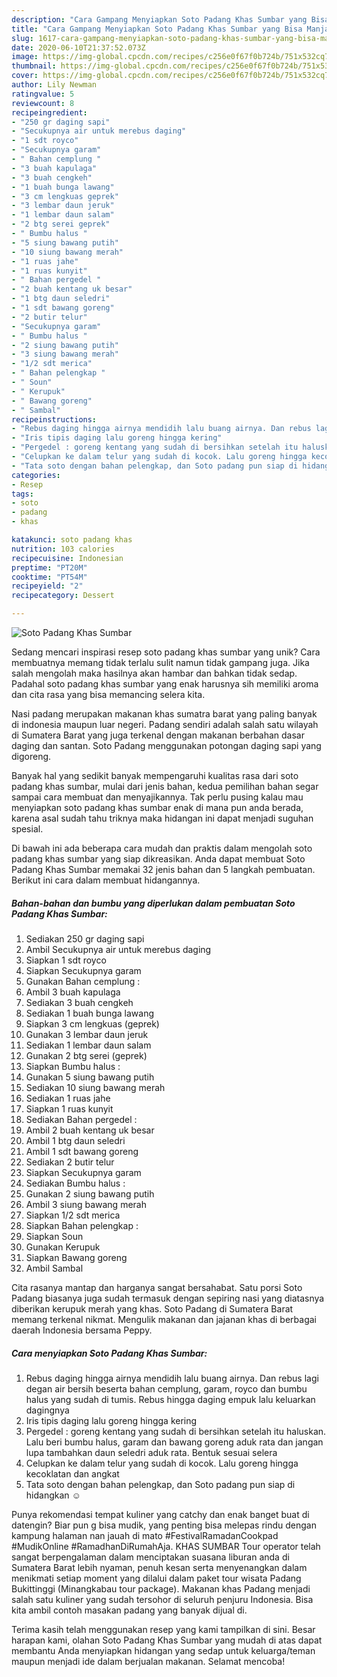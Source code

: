 ```yaml
---
description: "Cara Gampang Menyiapkan Soto Padang Khas Sumbar yang Bisa Manjain Lidah"
title: "Cara Gampang Menyiapkan Soto Padang Khas Sumbar yang Bisa Manjain Lidah"
slug: 1617-cara-gampang-menyiapkan-soto-padang-khas-sumbar-yang-bisa-manjain-lidah
date: 2020-06-10T21:37:52.073Z
image: https://img-global.cpcdn.com/recipes/c256e0f67f0b724b/751x532cq70/soto-padang-khas-sumbar-foto-resep-utama.jpg
thumbnail: https://img-global.cpcdn.com/recipes/c256e0f67f0b724b/751x532cq70/soto-padang-khas-sumbar-foto-resep-utama.jpg
cover: https://img-global.cpcdn.com/recipes/c256e0f67f0b724b/751x532cq70/soto-padang-khas-sumbar-foto-resep-utama.jpg
author: Lily Newman
ratingvalue: 5
reviewcount: 8
recipeingredient:
- "250 gr daging sapi"
- "Secukupnya air untuk merebus daging"
- "1 sdt royco"
- "Secukupnya garam"
- " Bahan cemplung "
- "3 buah kapulaga"
- "3 buah cengkeh"
- "1 buah bunga lawang"
- "3 cm lengkuas geprek"
- "3 lembar daun jeruk"
- "1 lembar daun salam"
- "2 btg serei geprek"
- " Bumbu halus "
- "5 siung bawang putih"
- "10 siung bawang merah"
- "1 ruas jahe"
- "1 ruas kunyit"
- " Bahan pergedel "
- "2 buah kentang uk besar"
- "1 btg daun seledri"
- "1 sdt bawang goreng"
- "2 butir telur"
- "Secukupnya garam"
- " Bumbu halus "
- "2 siung bawang putih"
- "3 siung bawang merah"
- "1/2 sdt merica"
- " Bahan pelengkap "
- " Soun"
- " Kerupuk"
- " Bawang goreng"
- " Sambal"
recipeinstructions:
- "Rebus daging hingga airnya mendidih lalu buang airnya. Dan rebus lagi degan air bersih beserta bahan cemplung, garam, royco dan bumbu halus yang sudah di tumis. Rebus hingga daging empuk lalu keluarkan dagingnya"
- "Iris tipis daging lalu goreng hingga kering"
- "Pergedel : goreng kentang yang sudah di bersihkan setelah itu haluskan. Lalu beri bumbu halus, garam dan bawang goreng aduk rata dan jangan lupa tambahkan daun seledri aduk rata. Bentuk sesuai selera"
- "Celupkan ke dalam telur yang sudah di kocok. Lalu goreng hingga kecoklatan dan angkat"
- "Tata soto dengan bahan pelengkap, dan Soto padang pun siap di hidangkan ☺"
categories:
- Resep
tags:
- soto
- padang
- khas

katakunci: soto padang khas 
nutrition: 103 calories
recipecuisine: Indonesian
preptime: "PT20M"
cooktime: "PT54M"
recipeyield: "2"
recipecategory: Dessert

---
```



![Soto Padang Khas Sumbar](https://img-global.cpcdn.com/recipes/c256e0f67f0b724b/751x532cq70/soto-padang-khas-sumbar-foto-resep-utama.jpg)

Sedang mencari inspirasi resep soto padang khas sumbar yang unik? Cara membuatnya memang tidak terlalu sulit namun tidak gampang juga. Jika salah mengolah maka hasilnya akan hambar dan bahkan tidak sedap. Padahal soto padang khas sumbar yang enak harusnya sih memiliki aroma dan cita rasa yang bisa memancing selera kita.

Nasi padang merupakan makanan khas sumatra barat yang paling banyak di indonesia maupun luar negeri. Padang sendiri adalah salah satu wilayah di Sumatera Barat yang juga terkenal dengan makanan berbahan dasar daging dan santan. Soto Padang menggunakan potongan daging sapi yang digoreng.

Banyak hal yang sedikit banyak mempengaruhi kualitas rasa dari soto padang khas sumbar, mulai dari jenis bahan, kedua pemilihan bahan segar sampai cara membuat dan menyajikannya. Tak perlu pusing kalau mau menyiapkan soto padang khas sumbar enak di mana pun anda berada, karena asal sudah tahu triknya maka hidangan ini dapat menjadi suguhan spesial.


Di bawah ini ada beberapa cara mudah dan praktis dalam mengolah soto padang khas sumbar yang siap dikreasikan. Anda dapat membuat Soto Padang Khas Sumbar memakai 32 jenis bahan dan 5 langkah pembuatan. Berikut ini cara dalam membuat hidangannya.

<!--inarticleads1-->

##### Bahan-bahan dan bumbu yang diperlukan dalam pembuatan Soto Padang Khas Sumbar:

1. Sediakan 250 gr daging sapi
1. Ambil Secukupnya air untuk merebus daging
1. Siapkan 1 sdt royco
1. Siapkan Secukupnya garam
1. Gunakan  Bahan cemplung :
1. Ambil 3 buah kapulaga
1. Sediakan 3 buah cengkeh
1. Sediakan 1 buah bunga lawang
1. Siapkan 3 cm lengkuas (geprek)
1. Gunakan 3 lembar daun jeruk
1. Sediakan 1 lembar daun salam
1. Gunakan 2 btg serei (geprek)
1. Siapkan  Bumbu halus :
1. Gunakan 5 siung bawang putih
1. Sediakan 10 siung bawang merah
1. Sediakan 1 ruas jahe
1. Siapkan 1 ruas kunyit
1. Sediakan  Bahan pergedel :
1. Ambil 2 buah kentang uk besar
1. Ambil 1 btg daun seledri
1. Ambil 1 sdt bawang goreng
1. Sediakan 2 butir telur
1. Siapkan Secukupnya garam
1. Sediakan  Bumbu halus :
1. Gunakan 2 siung bawang putih
1. Ambil 3 siung bawang merah
1. Siapkan 1/2 sdt merica
1. Siapkan  Bahan pelengkap :
1. Siapkan  Soun
1. Gunakan  Kerupuk
1. Siapkan  Bawang goreng
1. Ambil  Sambal


Cita rasanya mantap dan harganya sangat bersahabat. Satu porsi Soto Padang biasanya juga sudah termasuk dengan sepiring nasi yang diatasnya diberikan kerupuk merah yang khas. Soto Padang di Sumatera Barat memang terkenal nikmat. Mengulik makanan dan jajanan khas di berbagai daerah Indonesia bersama Peppy. 

<!--inarticleads2-->

##### Cara menyiapkan Soto Padang Khas Sumbar:

1. Rebus daging hingga airnya mendidih lalu buang airnya. Dan rebus lagi degan air bersih beserta bahan cemplung, garam, royco dan bumbu halus yang sudah di tumis. Rebus hingga daging empuk lalu keluarkan dagingnya
1. Iris tipis daging lalu goreng hingga kering
1. Pergedel : goreng kentang yang sudah di bersihkan setelah itu haluskan. Lalu beri bumbu halus, garam dan bawang goreng aduk rata dan jangan lupa tambahkan daun seledri aduk rata. Bentuk sesuai selera
1. Celupkan ke dalam telur yang sudah di kocok. Lalu goreng hingga kecoklatan dan angkat
1. Tata soto dengan bahan pelengkap, dan Soto padang pun siap di hidangkan ☺


Punya rekomendasi tempat kuliner yang catchy dan enak banget buat di datengin? Biar pun g bisa mudik, yang penting bisa melepas rindu dengan kampung halaman nan jauah di mato #FestivalRamadanCookpad #MudikOnline #RamadhanDiRumahAja. KHAS SUMBAR Tour operator telah sangat berpengalaman dalam menciptakan suasana liburan anda di Sumatera Barat lebih nyaman, penuh kesan serta menyenangkan dalam menikmati setiap moment yang dilalui dalam paket tour wisata Padang Bukittinggi (Minangkabau tour package). Makanan khas Padang menjadi salah satu kuliner yang sudah tersohor di seluruh penjuru Indonesia. Bisa kita ambil contoh masakan padang yang banyak dijual di. 

Terima kasih telah menggunakan resep yang kami tampilkan di sini. Besar harapan kami, olahan Soto Padang Khas Sumbar yang mudah di atas dapat membantu Anda menyiapkan hidangan yang sedap untuk keluarga/teman maupun menjadi ide dalam berjualan makanan. Selamat mencoba!
